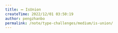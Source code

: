 ```yaml
---
title: ➖ IsUnion
createTime: 2022/12/01 03:50:19
author: pengzhanbo
permalink: /note/type-challenges/medium/is-union/
---
```

